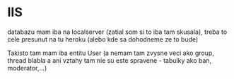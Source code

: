 # IIS



databazu mam iba na localserver (zatial som si to iba tam skusala),
 treba to cele presunut na tu heroku (alebo kde sa dohodneme ze to bude) 

Takisto tam mam iba entitu User (a nemam tam zvysne veci ako group, thread blabla
a ani vztahy tam nie su este spravene - tabulky ako ban, moderator,...) 

